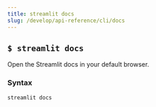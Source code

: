 ```yaml
---
title: streamlit docs
slug: /develop/api-reference/cli/docs
---
```


## `$ streamlit docs`

Open the Streamlit docs in your default browser.

### Syntax

```
streamlit docs
```
